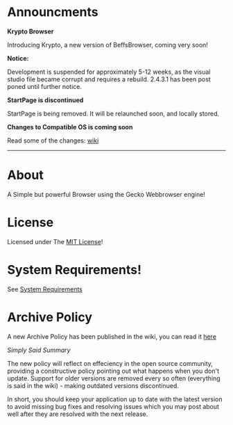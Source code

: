 # Announcments


**Krypto Browser**

Introducing Krypto, a new version of BeffsBrowser, coming very soon! 





**Notice:** 

Development is suspended for approximately 5-12 weeks, as the visual studio file became corrupt and requires a rebuild. 2.4.3.1 has been post poned until further notice. 





**StartPage is discontinued**

StartPage is being removed. It will be relaunched soon, and locally stored. 

**Changes to Compatible OS is coming soon**

Read some of the changes: [wiki](https://github.com/jdc20181/BeffsBrowser/wiki/Changes-to-Supported-OS-Versions)


_______________________________________________________________________

# About

A Simple but powerful Browser using the Gecko Webbrowser engine!




# License
Licensed under The [MIT License](https://github.com/jdc20181/BeffsBrowser/blob/master/Information/LICENSE)!


 
# System Requirements!

See [System Requirements](https://github.com/jdc20181/BeffsBrowser/wiki/System-Requirements)

# Archive Policy

A new Archive Policy has been published in the wiki, you can read it [here](https://github.com/jdc20181/BeffsBrowser/wiki/Archive-Policy)

*Simply Said Summary*

The new policy will reflect on effeciency in the open source community, providing a constructive policy pointing out what happens when you don't update. Support for older versions are removed every so often (everything is said in the wiki) - making outdated versions discontinued. 

In short, you should keep your application up to date with the latest version to avoid missing bug fixes and resolving issues which you may post about well after they are resolved with the next release. 



